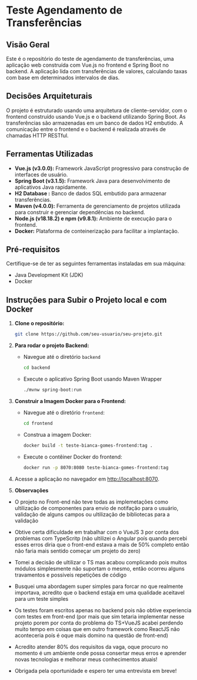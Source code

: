 # Teste Agendamento de Transferências

## Visão Geral

Este é o repositório do teste de agendamento de transferências, uma aplicação web construída com Vue.js no frontend e Spring Boot no backend. A aplicação lida com transferências de valores, calculando taxas com base em determinados intervalos de dias.

## Decisões Arquiteturais

O projeto é estruturado usando uma arquitetura de cliente-servidor, com o frontend construído usando Vue.js e o backend utilizando Spring Boot. As transferências são armazenadas em um banco de dados H2 embutido. A comunicação entre o frontend e o backend é realizada através de chamadas HTTP RESTful.

## Ferramentas Utilizadas

- **Vue.js (v3.0.0):** Framework JavaScript progressivo para construção de interfaces de usuário.
- **Spring Boot (v3.1.5):** Framework Java para desenvolvimento de aplicativos Java rapidamente.
- **H2 Database :** Banco de dados SQL embutido para armazenar transferências.
- **Maven (v4.0.0):** Ferramenta de gerenciamento de projetos utilizada para construir e gerenciar dependências no backend.
- **Node.js (v18.18.2) e npm (v9.8.1):** Ambiente de execução para o frontend.
- **Docker:** Plataforma de conteinerização para facilitar a implantação.

## Pré-requisitos

Certifique-se de ter as seguintes ferramentas instaladas em sua máquina:

- Java Development Kit (JDK)
- Docker

## Instruções para Subir o Projeto local e com Docker

1. **Clone o repositório:**

    ```bash
    git clone https://github.com/seu-usuario/seu-projeto.git
    ```

2. **Para rodar o projeto Backend:**

    - Navegue até o diretório `backend`

        ```bash
        cd backend
        ```

    - Execute o aplicativo Spring Boot usando Maven Wrapper

        ```bash
        ./mvnw spring-boot:run
        ```

3. **Construir a Imagem Docker para o Frontend:**

    - Navegue até o diretório `frontend`:

        ```bash
        cd frontend
        ```

    - Construa a imagem Docker:

        ```bash
        docker build -t teste-bianca-gomes-frontend:tag .
        ```

    - Execute o contêiner Docker do frontend:

        ```bash
        docker run -p 8070:8080 teste-bianca-gomes-frontend:tag
        ```

4. Acesse a aplicação no navegador em [http://localhost:8070](http://localhost:8070).

5. **Observações**

- O projeto no Front-end não teve todas as implemetações como ultilização de componentes para envio de notifação para o usuário, validação de alguns campos ou ultilização de bibliotecas para a validação

- Obtive certa dificuldade em trabalhar com o VueJS 3 por conta dos problemas com TypeScritp (não ultilizei o Angular poís quando percebi esses erros diria que o front-end estava a mais de 50% completo então não faria mais sentido começar um projeto do zero)
- Tomei a decisão de ultilizar o TS mas acabou complicando pois muitos módulos simplesmente não suportam o mesmo, então ocorreu alguns travamentos e possiveis repetições de código
- Busquei uma abordagem super simples para forcar no que realmente importava, acredito que o backend estaja em uma qualidade aceitavel para um teste simples
- Os testes foram escritos apenas no backend pois não obtive experiencia com testes em front-end (por mais que sim tetaria implementar nesse projeto porem por conta do problema do TS+VueJS acabei perdendo muito tempo em coisas que em outro framework como ReactJS não aconteceria poís é oque mais domino na questão de front-end)
- Acredito atender 80% dos requisitos da vaga, oque procuro no momento é um ambiente onde possa consertar meus erros e aprender novas tecnologias e melhorar meus conhecimentos atuais!
- Obrigada pela oportunidade e espero ter uma entrevista em breve!
